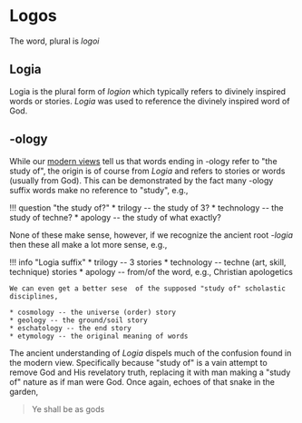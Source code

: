 # Logos

The word, plural is *logoi*





## Logia

Logia is the plural form of  *logion* which typically refers to divinely inspired words or stories. 
*Logia* was used to reference the divinely inspired word of God.


## -ology

While our [modern views](../modern-views/index.md) tell us that words ending in -ology refer to "the study of",
 the origin is of course from *Logia* and refers to stories or words (usually from God).
This can be demonstrated by the fact many -ology suffix words make no reference to "study", e.g.,

!!! question "the study of?"
    * trilogy -- the study of 3?
    * technology -- the study of techne?
    * apology -- the study of what exactly?

None of these make sense, however, if we recognize the ancient root *-logia* then these all make a lot more sense, e.g.,

!!! info "Logia suffix"
    * trilogy -- 3 stories
    * technology -- techne (art, skill, technique) stories
    * apology -- from/of the word, e.g., Christian apologetics
    
    We can even get a better sese  of the supposed "study of" scholastic disciplines,
    
    * cosmology -- the universe (order) story
    * geology -- the ground/soil story
    * eschatology -- the end story
    * etymology -- the original meaning of words

The ancient understanding of *Logia* dispels much of the confusion found in the modern view.
Specifically because "study of" is a vain attempt to remove God and His revelatory truth, replacing it with man making a "study of" nature as if man were God.
Once again, echoes of that snake in the garden,

> Ye shall be as gods




